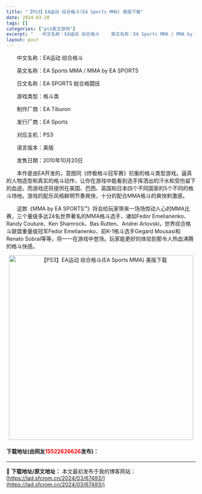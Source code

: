 ```yaml
---
title: "【PS3】EA运动 综合格斗(EA Sports MMA) 美版下载"
date: 2024-03-28
tags: []
categories: ["ps3英文游戏"]
excerpt: "　　中文名称：EA运动 综合格斗 　　英文名称：EA Sports MMA / MMA by EA SPORTS 　　日文名称：EA SPORTS 総合格闘技 　　游戏类型：格斗类 　　制作厂商：EA Tiburon 　　发行厂商：EA Sports 　　对应主机：PS3 　　语言版本：美版 　　发&hellip;"
layout: post
---
```


 <p>　　中文名称：EA运动 综合格斗</p> <p>　　英文名称：EA Sports MMA / MMA by EA SPORTS</p> <p>　　日文名称：EA SPORTS 総合格闘技</p> <p>　　游戏类型：格斗类</p> <p>　　制作厂商：EA Tiburon</p> <p>　　发行厂商：EA Sports</p> <p>　　对应主机：PS3</p> <p>　　语言版本：美版</p> <p>　　发售日期：2010年10月20日</p> <p>　　本作是由EA开发的，意图同《终极格斗冠军赛》抗衡的格斗类型游戏。逼真的人物造型和真实的格斗动作，让你在游戏中能看到选手挥洒出的汗水和受伤留下的血迹。而游戏还将提供在美国、巴西、英国和日本四个不同国家的5个不同的格斗场地。游戏的配乐风格鲜明节奏爽快，十分的配合MMA格斗的爽快刺激感。</p> <p>　　这款《MMA by EA SPORTS&trade;》将会给玩家带来一场场惊动人心的MMA比赛，三个量级多达24名世界著名的MMA格斗选手，诸如Fedor Emelianenko、Randy Couture、Ken Shamrock、Bas Rutten、Andrei Arlovski，世界综合格斗联盟重量级冠军Fedor Emelianenko、前K-1格斗选手Gegard Mousasi和Renato Sobral等等，将一一在游戏中登场。玩家能更好的体验到那令人热血沸腾的格斗快感。</p> <p align="center"><img align="" border="0" src="https://lad.sfcrom.cn/wp-content/uploads/2024/03/20240328_66051c415ca91.jpg" width="490" alt="【PS3】EA运动 综合格斗(EA Sports MMA) 美版下载" /></p> <p><h4>下载地址(由网友<font color="red">15522626626</font>发布)：</h4></p> 

---
📖 **下载地址/原文地址：** 本文最初发布于我的博客网站：[https://lad.sfcrom.cn/2024/03/67493/](https://lad.sfcrom.cn/2024/03/67493/)
